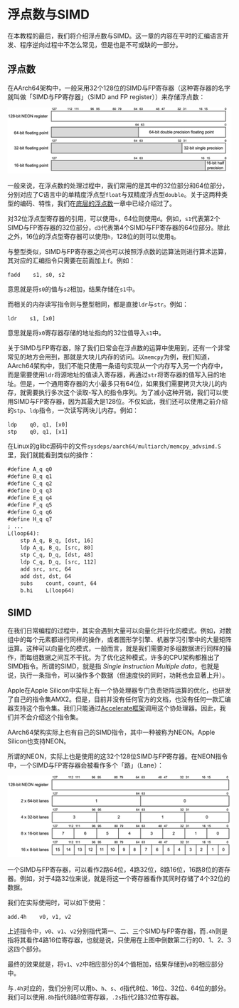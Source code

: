 # 浮点数与SIMD

在本教程的最后，我们将介绍浮点数与SIMD。这一章的内容在平时的汇编语言开发、程序逆向过程中不怎么常见，但是也是不可或缺的一部分。

## 浮点数

在AArch64架构中，一般采用32个128位的SIMD与FP寄存器（这种寄存器的名字就叫做「SIMD与FP寄存器」（SIMD and FP register））来存储浮点数：

![NEON FP registers](./assets/16-neon-fp.png)

一般来说，在浮点数的处理过程中，我们常用的是其中的32位部分和64位部分，分别对应了C语言中的单精度浮点型`float`与双精度浮点型`double`。关于这两种类型的编码、特性，我们在[底层的浮点数](./2-底层的浮点数.md)一章中已经介绍过了。

对32位浮点型寄存器的引用，可以使用`s`，64位则使用`d`。例如，`s1`代表第2个SIMD与FP寄存器的32位部分，`d3`代表第4个SIMD与FP寄存器的64位部分。除此之外，16位的浮点型寄存器可以使用`h`，128位的则可以使用`q`。

与整型类似，SIMD与FP寄存器之间也可以按照浮点数的运算法则进行算术运算，其对应的汇编指令只需要在前面加上`f`。例如：

```armasm
fadd    s1, s0, s2
```

意思就是将`s0`的值与`s2`相加，结果存储在`s1`中。

而相关的内存读写指令则与整型相同，都是直接`ldr`与`str`。例如：

```armasm
ldr    s1, [x0]
```

意思就是将`x0`寄存器存储的地址指向的32位值导入`s1`中。

关于SIMD与FP寄存器，除了我们日常会在浮点数的运算中使用到，还有一个非常常见的地方会用到，那就是大块儿内存的访问。以`memcpy`为例，我们知道，AArch64架构中，我们不能只使用一条语句实现从一个内存写入另一个内存中，而是需要使用`ldr`将源地址的值读入寄存器，再通过`str`将寄存器的值写入目的地址。但是，一个通用寄存器的大小最多只有64位，如果我们需要拷贝大块儿的内存，就需要执行多次这个读取-写入的指令序列。为了减小这种开销，我们可以使用SIMD与FP寄存器，因为其最大是128位。不仅如此，我们还可以使用之前介绍的`stp`、`ldp`指令，一次读写两块儿内存。例如：

```armasm
ldp    q0, q1, [x0]
stp    q0, q1, [x1]
```

在Linux的glibc源码中的文件`sysdeps/aarch64/multiarch/memcpy_advsimd.S`里，我们就能看到类似的操作：

```armasm
#define A_q	q0
#define B_q	q1
#define C_q	q2
#define D_q	q3
#define E_q	q4
#define F_q	q5
#define G_q	q6
#define H_q	q7
; ...
L(loop64):
	stp	A_q, B_q, [dst, 16]
	ldp	A_q, B_q, [src, 80]
	stp	C_q, D_q, [dst, 48]
	ldp	C_q, D_q, [src, 112]
	add	src, src, 64
	add	dst, dst, 64
	subs	count, count, 64
	b.hi	L(loop64)
```

## SIMD

在我们日常编程的过程中，其实会遇到大量可以向量化并行化的模式。例如，对数组中的每个元素都进行同样的操作，或者图形学引擎、机器学习引擎中的大量矩阵运算。这种可以向量化的模式，一般而言，就是我们需要对多组数据进行同样的操作，而每组数据之间互不干扰。为了优化这种模式，许多的CPU架构都推出了SIMD指令。所谓的SIMD，就是指 _Single Instruction Multiple data_，也就是说，执行一条指令，可以操作多个数据（但速度快的同时，功耗也会显著上升）。

Apple在Apple Silicon中实际上有一个协处理器专门负责矩阵运算的优化，也研发了自己的指令集AMX2。但是，目前并没有任何官方的文档，也没有任何一款汇编器支持这个指令集。我们只能通过[Accelerate框架](https://developer.apple.com/accelerate/)调用这个协处理器。因此，我们并不会介绍这个指令集。

AArch64架构实际上也有自己的SIMD指令，其中一种被称为NEON。Apple Silicon也支持NEON。

所谓的NEON，实际上也是使用的这32个128位SIMD与FP寄存器。在NEON指令中，一个SIMD与FP寄存器会被看作多个「路」（Lane）：

![NEON vector](./assets/16-neon-vector.png)

一个SIMD与FP寄存器，可以看作2路64位，4路32位，8路16位，16路8位的寄存器。例如，对于4路32位来说，就是将这一个寄存器看作其同时存储了4个32位的数据。

我们在实际使用时，可以如下使用：

```armasm
add.4h    v0, v1, v2
```

上述指令中，`v0`、`v1`、`v2`分别指代第一、二、三个SIMD与FP寄存器，而`.4h`则是指将其看作4路16位寄存器，也就是说，只使用在上图中倒数第二行的0、1、2、3这四个部分。

最终的效果就是，将`v1`、`v2`中相应部分的4个值相加，结果存储到`v0`的相应部分中。

与`.4h`对应的，我们分别可以用`b`、`h`、`s`、`d`指代8位、16位、32位、64位的部分。我们可以使用`.8b`指代8路8位寄存器，`.2s`指代2路32位寄存器。
